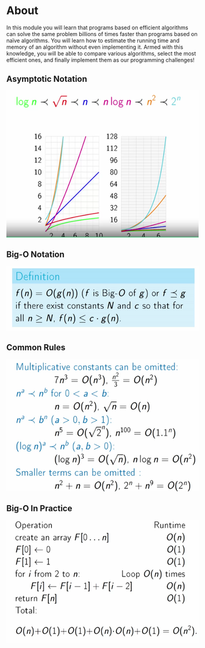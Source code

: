 # About  

In this module you will learn that programs based on efficient algorithms can solve the same problem billions of times faster than programs based on naïve algorithms. You will learn how to estimate the running time and memory of an algorithm without even implementing it. Armed with this knowledge, you will be able to compare various algorithms, select the most efficient ones, and finally implement them as our programming challenges!

## Asymptotic Notation

![Asymptotic Notation][def_asymptotic]

## Big-O Notation

![Big-O Notation][def_big-o]

## Common Rules

![Common Rules][def_common_rules]

## Big-O In Practice

![Big-O In Practice][def_big_o_practice]

[def_asymptotic]: pics/asymptotic_notation.png
[def_big-o]: pics/big_o_notation.png
[def_common_rules]: pics/common_rules.png
[def_big_o_practice]: pics/big_o_practice_fibonacci.png
